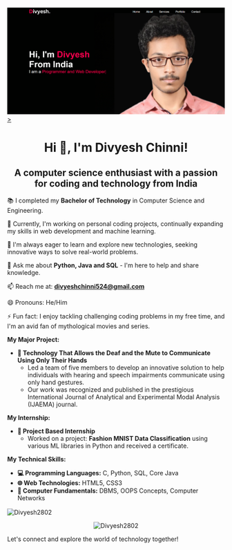 <a href="https://divyeshchinni.netlify.app/">![logo](https://github.com/Divyesh2802/Divyesh2802/blob/main/Portfolio.png)></a>

# <h1 align="center"> Hi 👋, I'm Divyesh Chinni!</h1>

## <h2 align="center">A computer science enthusiast with a passion for coding and technology from India</h2>

📚 I completed my **Bachelor of Technology** in Computer Science and Engineering.

🔭 Currently, I'm working on personal coding projects, continually expanding my skills in web development and machine learning.

🌱 I'm always eager to learn and explore new technologies, seeking innovative ways to solve real-world problems.

💬 Ask me about **Python, Java and SQL** - I'm here to help and share knowledge.

<!-- 🌐 Explore my [Portfolio](https://divyeshchinni.netlify.app/) for a preview of my projects and work! -->

📫 Reach me at: **divyeshchinni524@gmail.com**

😄 Pronouns: He/Him

⚡ Fun fact: I enjoy tackling challenging coding problems in my free time, and I'm an avid fan of mythological movies and series.

**My Major Project:**

- **🚀 Technology That Allows the Deaf and the Mute to Communicate Using Only Their Hands**
  - Led a team of five members to develop an innovative solution to help individuals with hearing and speech impairments communicate using only hand gestures.
  - Our work was recognized and published in the prestigious International Journal of Analytical and Experimental Modal Analysis (IJAEMA) journal.

**My Internship:**

- **💼 Project Based Internship**
  - Worked on a project: **Fashion MNIST Data Classification** using various ML libraries in Python and received a certificate.

**My Technical Skills:**

- **💻 Programming Languages:** C, Python, SQL, Core Java
- **🌐 Web Technologies:** HTML5, CSS3
- **💾 Computer Fundamentals:** DBMS, OOPS Concepts, Computer Networks

<!-- [![My GitHub Stats](https://github-readme-stats.vercel.app/api?username=Divyesh2802&show_icons=true&theme=radical)](https://github.com/anuraghazra/github-readme-stats) -->

<p><img align="center" src="https://github-readme-stats.vercel.app/api/top-langs?username=Divyesh2802&show_icons=true&locale=en&layout=compact" alt="Divyesh2802" /></p>

<p align="center"> <img src="https://komarev.com/ghpvc/?username=Divyesh2802&label=Profile%20views&color=0eb413&style=flat" alt="Divyesh2802" /> </p>

<!-- ![Profile Views](https://profile-counter.glitch.me/Divyesh2802/count.svg) -->

Let's connect and explore the world of technology together!
